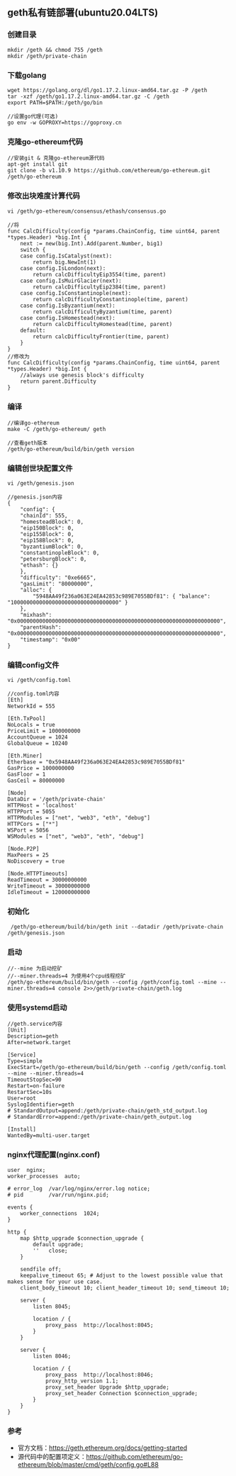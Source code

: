 ## geth私有链部署(ubuntu20.04LTS)
### 创建目录
    mkdir /geth && chmod 755 /geth
    mkdir /geth/private-chain
### 下载golang
    wget https://golang.org/dl/go1.17.2.linux-amd64.tar.gz -P /geth
    tar -xzf /geth/go1.17.2.linux-amd64.tar.gz -C /geth 
    export PATH=$PATH:/geth/go/bin

    //设置go代理(可选)
    go env -w GOPROXY=https://goproxy.cn 
### 克隆go-ethereum代码
    //安装git & 克隆go-ethereum源代码
    apt-get install git
    git clone -b v1.10.9 https://github.com/ethereum/go-ethereum.git /geth/go-ethereum

### 修改出块难度计算代码
    vi /geth/go-ethereum/consensus/ethash/consensus.go

    //将
    func CalcDifficulty(config *params.ChainConfig, time uint64, parent *types.Header) *big.Int {
        next := new(big.Int).Add(parent.Number, big1)
        switch {
        case config.IsCatalyst(next):
            return big.NewInt(1)
        case config.IsLondon(next):
            return calcDifficultyEip3554(time, parent)
        case config.IsMuirGlacier(next):
            return calcDifficultyEip2384(time, parent)
        case config.IsConstantinople(next):
            return calcDifficultyConstantinople(time, parent)
        case config.IsByzantium(next):
            return calcDifficultyByzantium(time, parent)
        case config.IsHomestead(next):
            return calcDifficultyHomestead(time, parent)
        default:
            return calcDifficultyFrontier(time, parent)
        }
    }
    //修改为
    func CalcDifficulty(config *params.ChainConfig, time uint64, parent *types.Header) *big.Int {
        //always use genesis block's difficulty
        return parent.Difficulty
	}

### 编译
    //编译go-ethereum
    make -C /geth/go-ethereum/ geth

    //查看geth版本
    /geth/go-ethereum/build/bin/geth version

<!-- #### 方式2：下载geth可执行文件（稳定版）
    mkdir -p /geth/go-ethereum/build/bin

    wget https://gethstore.blob.core.windows.net/builds/geth-linux-amd64-1.10.9-eae3b194.tar.gz -P /geth/go-ethereum/build/bin

    tar -xzf /geth/go-ethereum/build/bin/geth-linux-amd64-1.10.9-eae3b194.tar.gz -C /geth/go-ethereum/build/bin

    mv /geth/go-ethereum/build/bin/geth-linux-amd64-1.10.9-eae3b194/* /geth/go-ethereum/build/bin
    
    rm -rf /geth/go-ethereum/build/bin/geth-linux-amd64-1.10.9-eae3b194 -->

### 编辑创世块配置文件
    vi /geth/genesis.json

    //genesis.json内容
    {
        "config": {
        "chainId": 555,
        "homesteadBlock": 0,
        "eip150Block": 0,
        "eip155Block": 0,
        "eip158Block": 0,
        "byzantiumBlock": 0,
        "constantinopleBlock": 0,
        "petersburgBlock": 0,
        "ethash": {}
        },
        "difficulty": "0xe6665",
        "gasLimit": "80000000",
        "alloc": {
            "5948AA49f236a063E24EA42853c989E7055BDf81": { "balance": "1000000000000000000000000000000000" }
        },
        "mixhash": "0x0000000000000000000000000000000000000000000000000000000000000000",
        "parentHash": "0x0000000000000000000000000000000000000000000000000000000000000000",
        "timestamp": "0x00"
    }
### 编辑config文件
    vi /geth/config.toml

    //config.toml内容
    [Eth]
    NetworkId = 555

    [Eth.TxPool]
    NoLocals = true
    PriceLimit = 1000000000
    AccountQueue = 1024
    GlobalQueue = 10240

    [Eth.Miner]
    Etherbase = "0x5948AA49f236a063E24EA42853c989E7055BDf81"
    GasPrice = 1000000000
    GasFloor = 1
    GasCeil = 80000000

    [Node]
    DataDir = '/geth/private-chain'
    HTTPHost = 'localhost'
    HTTPPort = 5055
    HTTPModules = ["net", "web3", "eth", "debug"]
    HTTPCors = ["*"]
    WSPort = 5056
    WSModules = ["net", "web3", "eth", "debug"]

    [Node.P2P]
    MaxPeers = 25
    NoDiscovery = true

    [Node.HTTPTimeouts]
    ReadTimeout = 30000000000
    WriteTimeout = 30000000000
    IdleTimeout = 120000000000

### 初始化
     /geth/go-ethereum/build/bin/geth init --datadir /geth/private-chain /geth/genesis.json
### 启动
    //--mine 为启动挖矿
    //--miner.threads=4 为使用4个cpu线程挖矿
    /geth/go-ethereum/build/bin/geth --config /geth/config.toml --mine --miner.threads=4 console 2>>/geth/private-chain/geth.log 

### 使用systemd启动
    //geth.service内容
    [Unit]	
    Description=geth
    After=network.target

    [Service]
    Type=simple	
    ExecStart=/geth/go-ethereum/build/bin/geth --config /geth/config.toml --mine --miner.threads=4
    TimeoutStopSec=90
    Restart=on-failure
    RestartSec=10s
    User=root
    SyslogIdentifier=geth
    # StandardOutput=append:/geth/private-chain/geth_std_output.log
    # StandardError=append:/geth/private-chain/geth_output.log

    [Install]	
    WantedBy=multi-user.target    

### nginx代理配置(nginx.conf)
    user  nginx;
    worker_processes  auto;

    # error_log  /var/log/nginx/error.log notice;
    # pid        /var/run/nginx.pid;

    events {
        worker_connections  1024;
    }

    http {
        map $http_upgrade $connection_upgrade {
            default upgrade;
            ''   close;
        }

        sendfile off;
        keepalive_timeout 65; # Adjust to the lowest possible value that makes sense for your use case.
        client_body_timeout 10; client_header_timeout 10; send_timeout 10;

        server {
            listen 8045;

            location / {
                proxy_pass  http://localhost:8045;
            }
        }

        server {
            listen 8046;

            location / {
                proxy_pass  http://localhost:8046;
                proxy_http_version 1.1;
                proxy_set_header Upgrade $http_upgrade;
                proxy_set_header Connection $connection_upgrade;
            }
        }
    }

### 参考
- 官方文档：https://geth.ethereum.org/docs/getting-started
- 源代码中的配置项定义：https://github.com/ethereum/go-ethereum/blob/master/cmd/geth/config.go#L88